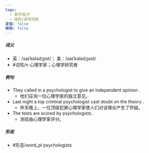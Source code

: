 ```yaml
---
tags:
  - 首字母/P
  - 级别/高考四级
掌握: false
模糊: false
---
```

##### 词义
- 英：/saɪˈkɒlədʒɪst/； 美：/saɪˈkɑlədʒəst/
- #词性/n  心理学家；心理学研究者
##### 例句
- They called in a psychologist to give an independent opinion .
	- 他们征询一位心理学家的独立意见。
- Last night a top criminal psychologist cast doubt on the theory .
	- 昨天晚上，一位顶级犯罪心理学家使人们对该理论产生了怀疑。
- The tests are scored by psychologists .
	- 测验由心理学家评分。
##### 形态
- #形态/word_pl psychologists
